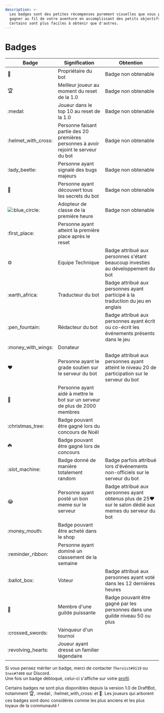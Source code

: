```yaml
---
description: >-
  Les badges sont des petites récompenses purement visuelles que vous pourrez
  gagner au fil de votre aventure en accomplissant des petits objectifs.
  Certains sont plus faciles à obtenir que d'autres.
---
```


# Badges

| Badge                                               | Signification                                                                        | Obtention                                                                                                   |
| --------------------------------------------------- | ------------------------------------------------------------------------------------ | ----------------------------------------------------------------------------------------------------------- |
| :crown:                                             | Propriétaire du bot                                                                  | Badge non obtenable                                                                                         |
| :trophy:                                            | Meilleur joueur au moment du reset de la 1.0                                         | Badge non obtenable                                                                                         |
| :medal:                                             | Joueur dans le top 10 au reset de la 1.0                                             | Badge non obtenable                                                                                         |
| :helmet\_with\_cross:                               | Personne faisant partie des 20 premières personnes à avoir rejoint le serveur du bot | Badge non obtenable                                                                                         |
| :lady\_beetle:                                      | Personne ayant signalé des bugs majeurs                                              | Badge non obtenable                                                                                         |
| :egg:                                               | Personne ayant découvert tous les secrets du bot                                     | Badge non obtenable                                                                                         |
| ![:blue\_circle:](../.gitbook/assets/big\_book.png) | Adopteur de classe de la première heure                                              | Badge non obtenable                                                                                         |
| :first\_place:                                      | Personne ayant atteint la première place après le reset                              |                                                                                                             |
| :gear:                                              | Equipe Technique                                                                     | Badge attribué aux personnes s'étant beaucoup investies au développement du bot                             |
| :earth\_africa:                                     | Traducteur du bot                                                                    | Badge attribué aux personnes ayant participé à la traduction du jeu en anglais                              |
| :pen\_fountain:                                     | Rédacteur du bot                                                                     | Badge attribué aux personnes ayant écrit ou co-écrit les événements présents dans le jeu                    |
| :money\_with\_wings:                                | Donateur                                                                             |                                                                                                             |
| :heart:                                             | Personne ayant le grade soutien sur le serveur du bot                                | Badge attribué aux personnes ayant atteint le niveau 20 de participation sur le serveur du bot              |
| :star2:                                             | Personne ayant aidé à mettre le bot sur un serveur de plus de 2000 membres           |                                                                                                             |
| :christmas\_tree:                                   | Badge pouvant être gagné lors du concours de Noël                                    |                                                                                                             |
| :shamrock:                                          | Badge pouvant être gagné lors de concours                                            |                                                                                                             |
| :slot\_machine:                                     | Badge donné de manière totalement random                                             | Badge parfois attribué lors d'événements non-officiels sur le serveur du bot                                |
| :joy:                                               | Personne ayant posté un bon meme sur le serveur                                      | Badge attribué aux personnes ayant obtenus plus de 25:heart: sur le salon dédié aux memes du serveur du bot |
| :money\_mouth:                                      | Badge pouvant être acheté dans le shop                                               |                                                                                                             |
| :reminder\_ribbon:                                  | Personne ayant dominé un classement de la semaine                                    |                                                                                                             |
| :ballot\_box:                                       | Voteur                                                                               | Badge attribué aux personnes ayant voté dans les 12 dernières heures                                        |
| :gem:                                               | Membre d'une guilde puissante                                                        | Badge pouvant être gagné par les personnes dans une guilde niveau 50 ou plus                                |
| :crossed\_swords:                                   | Vainqueur d'un tournoi                                                               |                                                                                                             |
| :revolving\_hearts:                                 | Joueur ayant dressé un familier légendaire                                           |                                                                                                             |

Si vous pensez mériter un badge, merci de contacter `Thero1st#9119` ou `Ines#7400` sur Discord.\
Une fois un badge débloqué, celui-ci s'affiche sur votre [profil](../notions-principale/profile.md).

Certains badges ne sont plus disponibles depuis la version 1.0 de DraftBot, notamment :trophy:, :medal:, :helmet\_with\_cross: et :egg:. Les joueurs qui arborent ces badges sont donc considérés comme les plus anciens et les plus loyaux de la communauté !
